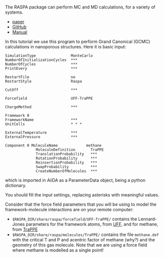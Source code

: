 The RASPA package can perform MC and MD calculations, for a variety of systems.

* [paper](https://www.tandfonline.com/doi/full/10.1080/08927022.2015.1010082)
* [GitHub](https://github.com/numat/RASPA2)
* [Manual](https://github.com/numat/RASPA2/blob/master/Docs/raspa.pdf)

In this tutorial we use this program to perform Grand Canonical (GCMC) calculations
in nanoporous structures.
Here it is basic input:

```
SimulationType                MonteCarlo
NumberOfInitializationCycles  ***
NumberOfCycles                ***
PrintEvery                    ***

RestartFile                   no
RestartStyle                  Raspa

CutOff                        ***

Forcefield                    UFF-TraPPE

ChargeMethod                  ***

Framework 0
FrameworkName                 ***
UnitCells                     * * *

ExternalTemperature           ***
ExternalPressure              ***

Component 0 MoleculeName             methane
	          MoleculeDefinition       TraPPE
	          TranslationProbability   ***
	          RotationProbability      ***
	          ReinsertionProbability   ***
	          SwapProbability          ***
	          CreateNumberOfMolecules  ***
```

which is imported in AiiDA as a ParameterData object, being a python dictionary.

You should fill the input settings, replacing asterisks with meaningful values.

Consider that the force field parameters that you will be using to model the
framework-molecule interactions are on your remote computer:

* `$RASPA_DIR/share/raspa/forcefield/UFF-TraPPE/` contains the Lennard-Jones parameters
for the framework atoms, from [UFF](https://pubs.acs.org/doi/10.1021/ja00051a040),
and for methane, from [TraPPE](http://chem-siepmann.oit.umn.edu/siepmann/trappe/index.html)
* `$RASPA_DIR/share/raspa/molecules/TraPPE/` contains the file `methane.def` with
the critical T and P and acentric factor of methane (why?) and the geometry of this
gas molecule. Note that we are using a force field where methane is modelled as a single point!
